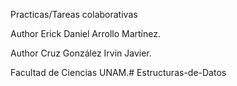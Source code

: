 
Practicas/Tareas colaborativas 

Author Erick Daniel Arrollo Martínez.

Author Cruz González Irvin Javier.

Facultad de Ciencias UNAM.# Estructuras-de-Datos


